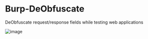 # Burp-DeObfuscate
DeObfuscate request/response fields while testing web applications

![image](https://user-images.githubusercontent.com/32050386/170578238-fc741ee4-4918-49c1-a73e-bf4922419aa7.png)
